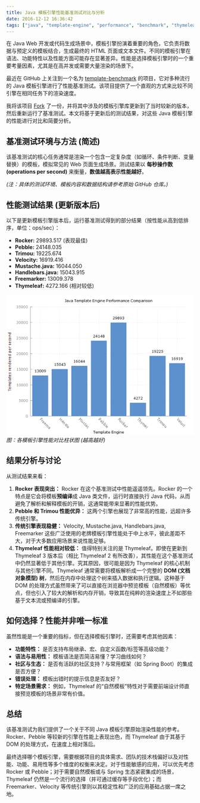 ```yaml
---
title: Java 模板引擎性能基准测试对比与分析
date: 2016-12-12 16:36:42
tags: ["java", "template-engine", "performance", "benchmark", "thymeleaf", "freemarker", "velocity", "rocker"]
---
```


在 Java Web 开发或代码生成场景中，模板引擎扮演着重要的角色，它负责将数据与预定义的模板结合，生成最终的 HTML 页面或文本文件。不同的模板引擎在语法、功能特性以及性能方面可能存在显著差异。性能是选择模板引擎时的一个重要考量因素，尤其是在高并发或需要大量渲染的场景下。

最近在 GitHub 上关注到一个名为 [template-benchmark](https://github.com/Deathspike/template-benchmark) 的项目，它对多种流行的 Java 模板引擎进行了性能基准测试。该项目提供了一个直观的方式来比较不同引擎在相同任务下的渲染速度。

我将该项目 [Fork](https://github.com/fjcanyue/template-benchmark) 了一份，并将其中涉及的模板引擎库更新到了当时较新的版本，然后重新运行了基准测试。本文将基于更新后的测试结果，对这些 Java 模板引擎的性能进行对比和简要分析。

## 基准测试环境与方法 (简述)

该基准测试的核心任务通常是渲染一个包含一定复杂度（如循环、条件判断、变量替换）的模板，模拟常见的 Web 页面生成场景。测试结果以 **每秒操作数 (operations per second)** 来衡量，**数值越高表示性能越好**。

*(注：具体的测试环境、模板内容和数据结构请参考原始 GitHub 仓库。)*

## 性能测试结果 (更新版本后)

以下是更新模板引擎版本后，运行基准测试得到的部分结果（按性能从高到低排序，单位：ops/sec）：

*   **Rocker:** 29893.517 (表现最佳)
*   **Pebble:** 24148.035
*   **Trimou:** 19225.674
*   **Velocity:** 16919.416
*   **Mustache.java:** 16044.050
*   **Handlebars.java:** 15043.915
*   **Freemarker:** 13009.378
*   **Thymeleaf:** 4272.166 (相对较低)

<!-- more -->

![Java 模板引擎性能对比结果图](https://github.com/fjcanyue/template-benchmark/raw/master/results.png "Benchmark Results Chart")
*图：各模板引擎性能对比柱状图 (越高越好)*

## 结果分析与讨论

从测试结果来看：

1.  **Rocker 表现突出：** Rocker 在这个基准测试中性能遥遥领先。Rocker 的一个特点是它会将模板**预编译**成 Java 类文件，运行时直接执行 Java 代码，从而避免了解析和解释模板的开销，这通常能带来显著的性能优势。
2.  **Pebble 和 Trimou 性能优异：** 这两个引擎也展现了非常高的性能，远超许多传统引擎。
3.  **传统引擎表现稳健：** Velocity, Mustache.java, Handlebars.java, Freemarker 这些广泛使用的老牌模板引擎性能处于中上水平，彼此差距不大，对于大多数应用场景来说性能足够。
4.  **Thymeleaf 性能相对较低：** 值得特别关注的是 Thymeleaf。即使在更新到 Thymeleaf 3 版本后（相比 Thymeleaf 2 有所改善），其性能在这个基准测试中仍然显著低于其他引擎。究其原因，很可能是因为 Thymeleaf 的核心机制与其他引擎不同。Thymeleaf 通常需要将模板解析成一个完整的 **DOM (文档对象模型) 树**，然后在内存中处理这个树来插入数据和执行逻辑。这种基于 DOM 的处理方式虽然带来了可以直接在浏览器中预览模板（自然模板）等优点，但也引入了较大的解析和内存开销，导致其在纯粹的渲染速度上不如那些基于文本流或预编译的引擎。

## 如何选择？性能并非唯一标准

虽然性能是一个重要的指标，但在选择模板引擎时，还需要考虑其他因素：

*   **功能特性：** 是否支持布局继承、宏、自定义函数/标签等高级功能？
*   **语法与易用性：** 模板语法是否简洁易懂？学习曲线如何？
*   **社区与生态：** 是否有活跃的社区支持？与常用框架（如 Spring Boot）的集成是否方便？
*   **错误处理：** 模板出错时的提示信息是否友好？
*   **特定场景需求：** 例如，Thymeleaf 的“自然模板”特性对于需要前端设计师直接预览模板的场景非常有价值。

## 总结

该基准测试为我们提供了一个关于不同 Java 模板引擎原始渲染性能的参考。Rocker、Pebble 等较新的引擎在性能上表现出色，而 Thymeleaf 由于其基于 DOM 的处理方式，在速度上相对落后。

最终选择哪个模板引擎，需要根据项目的具体需求、团队的技术栈偏好以及对性能、功能、易用性等多个维度的权衡来决定。对于性能敏感的应用，可以优先考虑 Rocker 或 Pebble；对于需要自然模板或与 Spring 生态紧密集成的场景，Thymeleaf 仍然是一个流行的选择（并可通过缓存等手段优化）；而 Freemarker、Velocity 等传统引擎则以其稳定性和广泛的应用基础占据一席之地。
